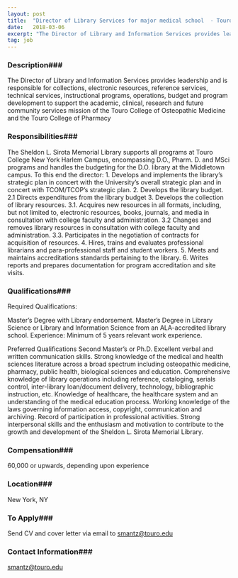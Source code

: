 ```yaml
---
layout: post
title:  "Director of Library Services for major medical school  - Touro College of Osteopathic Medicine--Harlem Campus "
date:   2018-03-06
excerpt: "The Director of Library and Information Services provides leadership and is responsible for collections, electronic resources, reference services, technical services, instructional programs, operations, budget and program development to support the academic, clinical, research and future community services mission of the Touro College of Osteopathic Medicine and the Touro College of..."
tag: job
---
```


### Description###

The Director of Library and Information Services provides leadership and is responsible for collections, electronic resources, reference services, technical services, instructional programs, operations, budget and program development to support the academic, clinical, research and future community services mission of the Touro College of Osteopathic Medicine and the Touro College of Pharmacy



### Responsibilities###

The Sheldon L. Sirota Memorial Library supports all programs at Touro College New York Harlem Campus, encompassing D.O., Pharm. D. and MSci programs and handles the budgeting for the D.O. library at the Middletown campus. To this end the director:
	1. Develops and implements the library’s strategic plan in concert with the University’s overall strategic plan and in concert with TCOM/TCOP’s strategic plan.
2. Develops the library budget.
2.1 Directs expenditures from the library budget
3. Develops the collection of library resources.
3.1. Acquires new resources in all formats, including, but not limited to, electronic resources, books, journals, and media in consultation with college faculty and administration. 
3.2 Changes and removes library resources in consultation with college faculty and administration.
3.3. Participates in the negotiation of contracts for acquisition of resources.
 4. Hires, trains and evaluates professional librarians and para-professional staff and student workers.
5. Meets and maintains accreditations standards pertaining to the library.
6. Writes reports and prepares documentation for program accreditation and site visits.


### Qualifications###

Required Qualifications:

Master’s Degree with Library endorsement. Master’s Degree in Library Science or Library and Information Science from an ALA-accredited library school.
Experience: 
Minimum of 5 years relevant work experience.

Preferred Qualifications
Second Master’s or Ph.D.
Excellent verbal and written communication skills.
Strong knowledge of the medical and health sciences literature across a broad spectrum including osteopathic medicine, pharmacy, public health, biological sciences and education.
Comprehensive knowledge of library operations including reference, cataloging, serials control, inter-library loan/document delivery, technology, bibliographic instruction, etc.
Knowledge of healthcare, the healthcare system and an understanding of the medical education process.
Working knowledge of the laws governing information access, copyright, communication and archiving.
Record of participation in professional activities.
Strong interpersonal skills and the enthusiasm and motivation to contribute to the growth and development of the Sheldon L. Sirota Memorial Library.



### Compensation###

60,000 or upwards, depending upon experience


### Location###

New York, NY




### To Apply###

Send CV and cover letter via email to smantz@touro.edu




### Contact Information###

smantz@touro.edu

